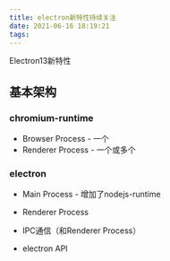 ```yaml
---
title: electron新特性持续关注
date: 2021-06-16 18:19:21
tags:
---
```

Electron13新特性

## 基本架构
### chromium-runtime
- Browser Process - 一个
- Renderer Process - 一个或多个

### electron
- Main Process - 增加了nodejs-runtime
- Renderer Process

- IPC通信（和Renderer Process）
- electron API

